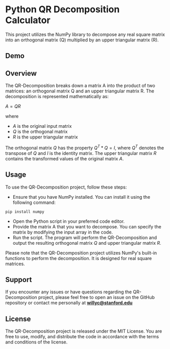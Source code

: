 # Python QR Decomposition Calculator
This project utilizes the NumPy library to decompose any real square matrix into an orthogonal matrix (Q) multiplied by an upper triangular matrix (R).

## Demo

## Overview
The QR-Decomposition breaks down a matrix A into the product of two matrices: an orthogonal matrix Q and an upper triangular matrix R. The decomposition is represented mathematically as:

$A = QR$

where
* $A$ is the original input matrix
* $Q$ is the orthogonal matrix
* $R$ is the upper triangular matrix

The orthogonal matrix $Q$ has the property $Q^T * Q = I$, where $Q^T$ denotes the transpose of $Q$ and $I$ is the identity matrix. The upper triangular matrix $R$ contains the transformed values of the original matrix $A$.

## Usage
To use the QR-Decomposition project, follow these steps:
* Ensure that you have NumPy installed. You can install it using the following command:
```shell
pip install numpy
```
* Open the Python script in your preferred code editor.
* Provide the matrix A that you want to decompose. You can specify the matrix by modifying the input array in the code.
* Run the script. The program will perform the QR-Decomposition and output the resulting orthogonal matrix $Q$ and upper triangular matrix $R$.

Please note that the QR-Decomposition project utilizes NumPy's built-in functions to perform the decomposition. It is designed for real square matrices.

## Support
If you encounter any issues or have questions regarding the QR-Decomposition project, please feel free to open an issue on the GitHub repository or contact me personally at **willyc@stanford.edu**

## License
The QR-Decomposition project is released under the MIT License. You are free to use, modify, and distribute the code in accordance with the terms and conditions of the license.
